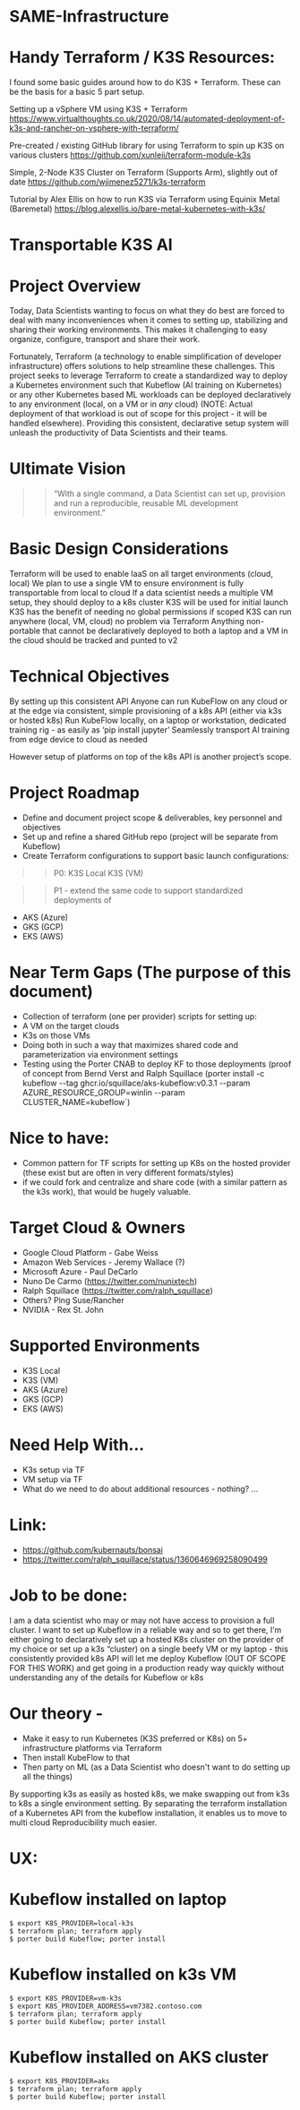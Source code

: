 # SAME-Infrastructure

# Handy Terraform / K3S Resources:

I found some basic guides around how to do K3S + Terraform. These can be the basis for a basic 5 part setup.

Setting up a vSphere VM using K3S + Terraform
https://www.virtualthoughts.co.uk/2020/08/14/automated-deployment-of-k3s-and-rancher-on-vsphere-with-terraform/

Pre-created / existing GitHub library for using Terraform to spin up K3S on various clusters
https://github.com/xunleii/terraform-module-k3s

Simple, 2-Node K3S Cluster on Terraform (Supports Arm), slightly out of date
https://github.com/wjimenez5271/k3s-terraform

Tutorial by Alex Ellis on how to run K3S via Terraform using Equinix Metal (Baremetal)
https://blog.alexellis.io/bare-metal-kubernetes-with-k3s/

# Transportable K3S AI

# Project Overview

Today, Data Scientists wanting to focus on what they do best are forced to deal with many inconveniences when it comes to setting up, stabilizing and sharing their working environments. This makes it challenging to easy organize, configure, transport and share their work.

Fortunately, Terraform (a technology to enable simplification of developer infrastructure) offers solutions to help streamline these challenges. This project seeks to leverage Terraform to create a standardized way to deploy a Kubernetes environment such that Kubeflow (AI training on Kubernetes) or any other Kubernetes based ML workloads can be deployed declaratively to any environment (local, on a VM or in *any* cloud) (NOTE: Actual deployment of that workload is out of scope for this project - it will be handled elsewhere). Providing this consistent, declarative setup system will unleash the productivity of Data Scientists and their teams. 

# Ultimate Vision

>> “With a single command, a Data Scientist can set up, provision and run a reproducible, reusable ML development environment.” 

# Basic Design Considerations
Terraform will be used to enable IaaS on all target environments (cloud, local)
We plan to use a single VM to ensure environment is fully transportable from local to cloud
If a data scientist needs a multiple VM setup, they should deploy to a k8s cluster
K3S will be used for initial launch
K3S has the benefit of needing no global permissions if scoped 
K3S can run anywhere (local, VM, cloud) no problem via Terraform
Anything non-portable that cannot be declaratively deployed to both a laptop and a VM in the cloud should be tracked and punted to v2

# Technical Objectives
By setting up this consistent API
Anyone can run KubeFlow on any cloud or at the edge via consistent, simple provisioning of a k8s API (either via k3s or hosted k8s)
Run KubeFlow locally, on a laptop or workstation, dedicated training rig - as easily as ‘pip install jupyter’
Seamlessly transport AI training from edge device to cloud as needed

However setup of platforms on top of the k8s API is another project’s scope.

# Project Roadmap
- Define and document project scope & deliverables, key personnel and objectives 
- Set up and refine a shared GitHub repo (project will be separate from Kubeflow)
- Create Terraform configurations to support basic launch configurations:

>> P0:
K3S Local
K3S (VM)

>> P1 - extend the same code to support standardized deployments of 
- AKS (Azure) 
- GKS (GCP) 
- EKS (AWS) 

# Near Term Gaps (The purpose of this document)
- Collection of terraform (one per provider) scripts for setting up:
- A VM on the target clouds 
- K3s on those VMs
- Doing both in such a way that maximizes shared code and parameterization via environment settings
- Testing using the Porter CNAB to deploy KF to those deployments (proof of concept from Bernd Verst and Ralph Squillace (porter install -c kubeflow --tag ghcr.io/squillace/aks-kubeflow:v0.3.1 --param AZURE_RESOURCE_GROUP=winlin --param CLUSTER_NAME=kubeflow`)

# Nice to have: 
- Common pattern for TF scripts for setting up K8s on the hosted provider
 (these exist but are often in very different formats/styles)
- if we could fork and centralize and share code (with a similar pattern as the k3s work), that would be hugely valuable.

# Target Cloud & Owners
- Google Cloud Platform - Gabe Weiss 
- Amazon Web Services - Jeremy Wallace (?)
- Microsoft Azure - Paul DeCarlo
- Nuno De Carmo (https://twitter.com/nunixtech)
- Ralph Squillace  (https://twitter.com/ralph_squillace) 
- Others? Ping Suse/Rancher
- NVIDIA - Rex St. John

# Supported Environments
- K3S Local
- K3S (VM)
- AKS (Azure)
- GKS (GCP)
- EKS (AWS)

# Need Help With…
- K3s setup via TF
- VM setup via TF
- What do we need to do about additional resources - nothing?
...

# Link: 
- https://github.com/kubernauts/bonsai
- https://twitter.com/ralph_squillace/status/1360646969258090499

# Job to be done:
I am a data scientist who may or may not have access to provision a full cluster. I want to set up Kubeflow in a reliable way and so to get there, I’m either going to declaratively set up a hosted K8s cluster on the provider of my choice or set up a k3s “cluster) on a single beefy VM or my laptop - this consistently provided k8s API will let me deploy Kubeflow (OUT OF SCOPE FOR THIS WORK) and get going in a production ready way quickly without understanding any of the details for Kubeflow or k8s

# Our theory -
- Make it easy to run Kubernetes (K3S preferred or K8s) on 5+ infrastructure platforms via Terraform
- Then install KubeFlow to that
- Then party on ML (as a Data Scientist who doesn't want to do setting up all the things)

By supporting k3s as easily as hosted k8s, we make swapping out from k3s to k8s a single environment setting.
By separating the terraform installation of a Kubernetes API from the kubeflow installation, it enables us to move to multi cloud Reproducibility much easier.

# UX:

# Kubeflow installed on laptop 
```
$ export K8S_PROVIDER=local-k3s 
$ terraform plan; terraform apply 
$ porter build Kubeflow; porter install 
```
# Kubeflow installed on k3s VM
```
$ export K8S_PROVIDER=vm-k3s
$ export K8S_PROVIDER_ADDRESS=vm7382.contoso.com
$ terraform plan; terraform apply
$ porter build Kubeflow; porter install 
```
# Kubeflow installed on AKS cluster
```
$ export K8S_PROVIDER=aks
$ terraform plan; terraform apply
$ porter build Kubeflow; porter install 
```





